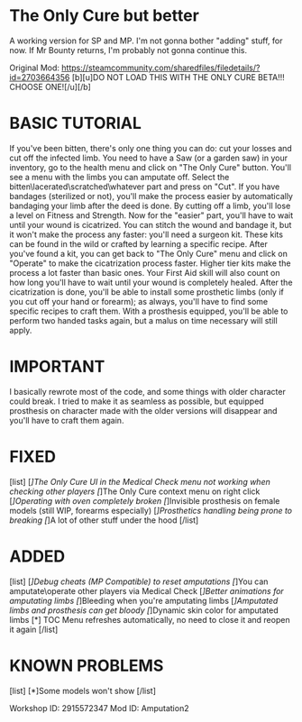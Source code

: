 # The Only Cure but better
A working version for SP and MP.
I'm not gonna bother "adding" stuff, for now.
If Mr Bounty returns, I'm probably not gonna continue this.

Original Mod: https://steamcommunity.com/sharedfiles/filedetails/?id=2703664356
[b][u]DO NOT LOAD THIS WITH THE ONLY CURE BETA!!! CHOOSE ONE![/u][/b]


# BASIC TUTORIAL
If you've been bitten, there's only one thing you can do: cut your losses and cut off the infected limb. You need to have a Saw (or a garden saw) in your inventory, go to the health menu and click on "The Only Cure" button. You'll see a menu with the limbs you can amputate off. Select the bitten\lacerated\scratched\whatever part and press on "Cut". If you have bandages (sterilized or not), you'll make the process easier by automatically bandaging your limb after the deed is done. By cutting off a limb, you'll lose a level on Fitness and Strength. Now for the "easier" part, you'll have to wait until your wound is cicatrized. You can stitch the wound and bandage it, but it won't make the process any faster: you'll need a surgeon kit. These kits can be found in the wild or crafted by learning a specific recipe. After you've found a kit, you can get back to "The Only Cure" menu and click on "Operate" to make the cicatrization process faster. Higher tier kits make the process a lot faster than basic ones. Your First Aid skill will also count on how long you'll have to wait until your wound is completely healed. After the cicatrization is done, you'll be able to install some prosthetic limbs (only if you cut off your hand or forearm); as always, you'll have to find some specific recipes to craft them. With a prosthesis equipped, you'll be able to perform two handed tasks again, but a malus on time necessary will still apply.


# IMPORTANT
I basically rewrote most of the code, and some things with older character could break. I tried to make it as seamless as possible, but equipped prosthesis on character made with the older versions will disappear and you'll have to craft them again.


# FIXED
[list]
[*]The Only Cure UI in the Medical Check menu not working when checking other players
[*]The Only Cure context menu on right click
[*]Operating with oven completely broken
[*]Invisible prosthesis on female models (still WIP, forearms especially)
[*]Prosthetics handling being prone to breaking
[*]A lot of other stuff under the hood
[/list]
# ADDED
[list]
[*]Debug cheats (MP Compatible) to reset amputations
[*]You can amputate\operate other players via Medical Check
[*]Better animations for amputating limbs
[*]Bleeding when you're amputating limbs
[*]Amputated limbs and prosthesis can get bloody
[*]Dynamic skin color for amputated limbs
[*] TOC Menu refreshes automatically, no need to close it and reopen it again
[/list]
# KNOWN PROBLEMS
[list]
[*]Some models won't show
[/list]

Workshop ID: 2915572347
Mod ID: Amputation2